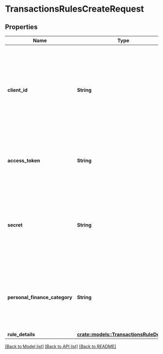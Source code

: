 # TransactionsRulesCreateRequest

## Properties

Name | Type | Description | Notes
------------ | ------------- | ------------- | -------------
**client_id** | **String** | Your Plaid API `client_id`. The `client_id` is required and may be provided either in the `PLAID-CLIENT-ID` header or as part of a request body. | 
**access_token** | **String** | The access token associated with the Item data is being requested for. | 
**secret** | **String** | Your Plaid API `secret`. The `secret` is required and may be provided either in the `PLAID-SECRET` header or as part of a request body. | 
**personal_finance_category** | **String** | Personal finance detailed category.  See the [`taxonomy csv file`](https://plaid.com/documents/transactions-personal-finance-category-taxonomy.csv) for a full list of personal finance categories.  | 
**rule_details** | [**crate::models::TransactionsRuleDetails**](TransactionsRuleDetails.md) |  | 

[[Back to Model list]](../README.md#documentation-for-models) [[Back to API list]](../README.md#documentation-for-api-endpoints) [[Back to README]](../README.md)


